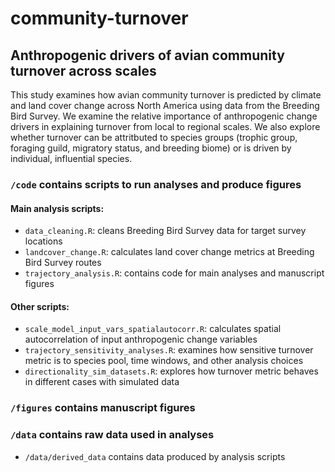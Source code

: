 # community-turnover

## Anthropogenic drivers of avian community turnover across scales

This study examines how avian community turnover is predicted by climate and land cover change across North America using data from the Breeding Bird Survey. We examine the relative importance of anthropogenic change drivers in explaining turnover from local to regional scales. We also explore whether turnover can be attritbuted to species groups (trophic group, foraging guild, migratory status, and breeding biome) or is driven by individual, influential species.

### `/code` contains scripts to run analyses and produce figures

#### Main analysis scripts:
- `data_cleaning.R`: cleans Breeding Bird Survey data for target survey locations
- `landcover_change.R`: calculates land cover change metrics at Breeding Bird Survey routes
- `trajectory_analysis.R`: contains code for main analyses and manuscript figures

#### Other scripts:
- `scale_model_input_vars_spatialautocorr.R`: calculates spatial autocorrelation of input anthropogenic change variables
- `trajectory_sensitivity_analyses.R`: examines how sensitive turnover metric is to species pool, time windows, and other analysis choices
- `directionality_sim_datasets.R`: explores how turnover metric behaves in different cases with simulated data

### `/figures` contains manuscript figures

### `/data` contains raw data used in analyses

- `/data/derived_data` contains data produced by analysis scripts
